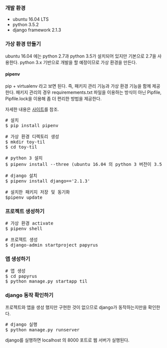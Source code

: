 ### 개발 환경 
* ubuntu 16.04 LTS
* python 3.5.2
* django framework 2.1.3

### 가상 환경 만들기 
ubuntu 16.04 에는 python 2.7과 python 3.5가 설치되어 있지만 기본으로 2.7을 사용한다. 
python 3.x 기반으로 개발을 할 예정이므로 가상 환경을 만든다. 

#### pipenv 
pip + virtualenv 라고 보면 된다. 즉, 패키지 관리 기능과 가상 환경 기능을 함께 제공한다. 
패키지 관리의 경우 requiremements.txt 파일을 이용하는 방식이 아닌 Pipfile, Pipfile.lock을 이용해 좀 더 편리한 방법을 제공한다. 

자세한 내용은 [사이트](https://github.com/pypa/pipenv)를 참조. 

<pre>
# 설치 
$ pip install pipenv

# 가상 환경 디렉토리 생성 
$ mkdir toy-til
$ cd toy-til

# python 3 설치 
$ pipenv install --three (ubuntu 16.04 의 python 3 버전이 3.5 이므로 3.5 버전이 설치)

# django 설치 
$ pipenv install django=='2.1.3'

# 설치한 패키지 저장 및 동기화 
$pipenv update
</pre>

### 프로젝트 생성하기 

<pre>
# 가상 환경 activate
$ pipenv shell

# 프로젝트 생성 
$ django-admin startproject papyrus
</pre>

### 앱 생성하기 

<pre>
# 앱 생성 
$ cd papyrus
$ python manage.py startapp til
</pre>

### django 동작 확인하기 
프로젝트와 앱을 생성 했지만 구현한 것이 없으므로 django가 동작하는지만을 확인한다. 

<pre>
# django 실행 
$ python manage.py runserver 
</pre>
django를 실행하면 localhost 의 8000 포트로 웹 서버가 실행된다. 




